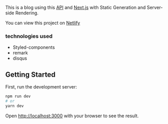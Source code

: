 This is a blog using this [API](https://github.com/Gabriel-Rabeloo/api-strapi) and [Next.js](https://nextjs.org/) with Static Generation and Server-side Rendering.

You can view this project on [Netlify](https://gabriel-blog-next.netlify.app/) 

### technologies used
- Styled-components
- remark
- disqus

## Getting Started

First, run the development server:

```bash
npm run dev
# or
yarn dev
```

Open [http://localhost:3000](http://localhost:3000) with your browser to see the result.

